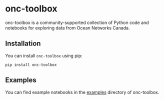 # onc-toolbox

onc-toolbox is a community-supported collection of Python code and notebooks for exploring data from Ocean Networks Canada. 


## Installation

You can install `onc-toolbox` using pip:

```
pip install onc-toolbox
```

## Examples
You can find example notebooks in the [examples](https://github.com/IanTBlack/onc-toolbox/tree/main/examples) directory of onc-toolbox.